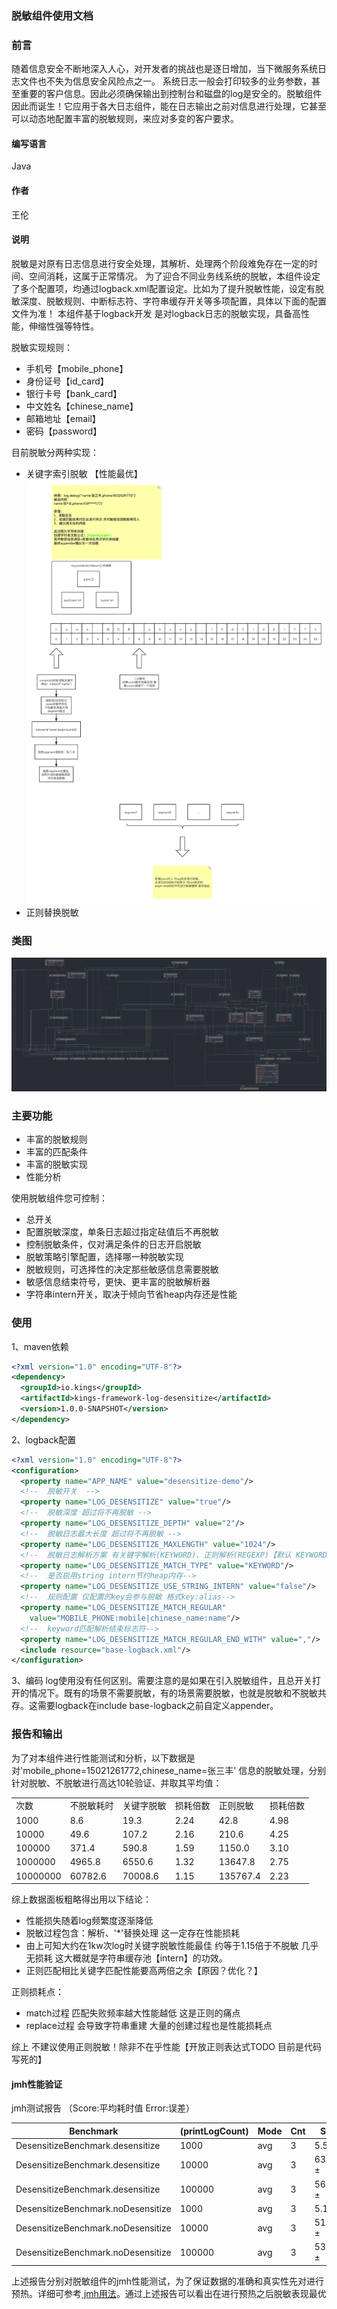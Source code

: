 ### 脱敏组件使用文档

### 前言

随着信息安全不断地深入人心，对开发者的挑战也是逐日增加，当下微服务系统日志文件也不失为信息安全风险点之一。
系统日志一般会打印较多的业务参数，甚至重要的客户信息。因此必须确保输出到控制台和磁盘的log是安全的。脱敏组件因此而诞生！它应用于各大日志组件，能在日志输出之前对信息进行处理，它甚至可以动态地配置丰富的脱敏规则，来应对多变的客户要求。

#### 编写语言

Java

#### 作者

王伦

#### 说明

脱敏是对原有日志信息进行安全处理，其解析、处理两个阶段难免存在一定的时间、空间消耗，这属于正常情况。
为了迎合不同业务线系统的脱敏，本组件设定了多个配置项，均通过logback.xml配置设定。比如为了提升脱敏性能，设定有脱敏深度、脱敏规则、中断标志符、字符串缓存开关等多项配置，具体以下面的配置文件为准！
本组件基于logback开发 是对logback日志的脱敏实现，具备高性能，伸缩性强等特性。

脱敏实现规则：

- 手机号【mobile_phone】
- 身份证号【id_card】
- 银行卡号【bank_card】
- 中文姓名【chinese_name】
- 邮箱地址【email】
- 密码【password】

目前脱敏分两种实现：

- 关键字索引脱敏 【性能最优】
  !['keyword'](./关键字脱敏设计.png)
- 正则替换脱敏

### 类图

![''](./脱敏组件类图.png '类图')

### 主要功能

- 丰富的脱敏规则
- 丰富的匹配条件
- 丰富的脱敏实现
- 性能分析

使用脱敏组件您可控制：

- 总开关
- 配置脱敏深度，单条日志超过指定砝值后不再脱敏
- 控制脱敏条件，仅对满足条件的日志开启脱敏
- 脱敏策略引擎配置，选择哪一种脱敏实现
- 脱敏规则，可选择性的决定那些敏感信息需要脱敏
- 敏感信息结束符号，更快、更丰富的脱敏解析器
- 字符串intern开关，取决于倾向节省heap内存还是性能

### 使用

1、maven依赖

```xml
<?xml version="1.0" encoding="UTF-8"?>
<dependency>
  <groupId>io.kings</groupId>
  <artifactId>kings-framework-log-desensitize</artifactId>
  <version>1.0.0-SNAPSHOT</version>
</dependency>
```

2、logback配置

```xml
<?xml version="1.0" encoding="UTF-8"?>
<configuration>
  <property name="APP_NAME" value="desensitize-demo"/>
  <!--  脱敏开关  -->
  <property name="LOG_DESENSITIZE" value="true"/>
  <!--  脱敏深度 超过将不再脱敏 -->
  <property name="LOG_DESENSITIZE_DEPTH" value="2"/>
  <!--  脱敏日志最大长度 超过将不再脱敏 -->
  <property name="LOG_DESENSITIZE_MAXLENGTH" value="1024"/>
  <!--  脱敏日志解析方案 有关键字解析(KEYWORD)、正则解析(REGEXP)【默认 KEYWORD 】-->
  <property name="LOG_DESENSITIZE_MATCH_TYPE" value="KEYWORD"/>
  <!--  是否启用string intern节约heap内存-->
  <property name="LOG_DESENSITIZE_USE_STRING_INTERN" value="false"/>
  <!--  规则配置 仅配置的key会参与脱敏 格式key:alias-->
  <property name="LOG_DESENSITIZE_MATCH_REGULAR"
    value="MOBILE_PHONE:mobile|chinese_name:name"/>
  <!--  keyword匹配解析结束标志符-->
  <property name="LOG_DESENSITIZE_MATCH_REGULAR_END_WITH" value=","/>
  <include resource="base-logback.xml"/>
</configuration>
```

3、编码 log使用没有任何区别。需要注意的是如果在引入脱敏组件，且总开关打开的情况下。既有的场景不需要脱敏，有的场景需要脱敏，也就是脱敏和不脱敏共存。这需要logback在include
base-logback之前自定义appender。

### 报告和输出

为了对本组件进行性能测试和分析，以下数据是对'mobile_phone=15021261772,chinese_name=张三丰'
信息的脱敏处理，分别针对脱敏、不脱敏进行高达10轮验证、并取其平均值：
<table>
    <tr><td>次数</td><td>不脱敏耗时</td><td>关键字脱敏</td><td>损耗倍数</td><td>正则脱敏</td><td>损耗倍数</td></tr>
    <tr><td>1000</td><td>8.6</td><td>19.3</td><td>2.24</td><td>42.8</td><td>4.98</td></tr>
    <tr><td>10000</td><td>49.6</td><td>107.2</td><td>2.16</td><td>210.6</td><td>4.25</td></tr>
    <tr><td>100000</td><td>371.4</td><td>590.8</td><td>1.59</td><td>1150.0</td><td>3.10</td></tr>
    <tr><td>1000000</td><td>4965.8</td><td>6550.6</td><td>1.32</td><td>13647.8</td><td>2.75</td></tr>
    <tr><td>10000000</td><td>60782.6</td><td>70008.6</td><td>1.15</td><td>135767.4</td><td>2.23</td></tr>
</table>

综上数据面板粗略得出用以下结论：

- 性能损失随着log频繁度逐渐降低
- 脱敏过程包含：解析、'*'替换处理 这一定存在性能损耗
- 由上可知大约在1kw次log时关键字脱敏性能最佳 约等于1.15倍于不脱敏 几乎无损耗 这大概就是字符串缓存池【intern】的功效。
- 正则匹配相比关键字匹配性能要高两倍之余【原因？优化？】

正则损耗点：

- match过程 匹配失败频率越大性能越低 这是正则的痛点
- replace过程 会导致字符串重建 大量的创建过程也是性能损耗点

综上 不建议使用正则脱敏！除非不在乎性能【开放正则表达式TODO 目前是代码写死的】

#### jmh性能验证

jmh测试报告 （Score:平均耗时值 Error:误差）

| Benchmark                          | (printLogCount) | Mode | Cnt | Score     | Error  | Units |
|------------------------------------|-----------------|------|-----|-----------|--------|-------|
| DesensitizeBenchmark.desensitize   | 1000            | avg  | 3   | 5.541 ±   | 2.192  | ms/op |
| DesensitizeBenchmark.desensitize   | 10000           | avg  | 3   | 63.644 ±  | 5.130  | ms/op |
| DesensitizeBenchmark.desensitize   | 100000          | avg  | 3   | 563.921 ± | 80.573 | ms/op |
| DesensitizeBenchmark.noDesensitize | 1000            | avg  | 3   | 5.165 ±   | 8.419  | ms/op |
| DesensitizeBenchmark.noDesensitize | 10000           | avg  | 3   | 51.052 ±  | 5.726  | ms/op |
| DesensitizeBenchmark.noDesensitize | 100000          | avg  | 3   | 537.349 ± | 33.744 | ms/op |

上述报告分别对脱敏组件的jmh性能测试，为了保证数据的准确和真实性先对进行预热。详细可参考<a href="https://www.jianshu.com/p/0da2988b9846">
jmh用法</a>。通过上述报告可以看出在进行预热之后脱敏表现最优